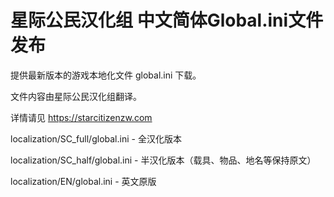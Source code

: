 # 星际公民汉化组 中文简体Global.ini文件发布
提供最新版本的游戏本地化文件 global.ini 下载。

文件内容由星际公民汉化组翻译。

详情请见 https://starcitizenzw.com

localization/SC_full/global.ini - 全汉化版本

localization/SC_half/global.ini - 半汉化版本（载具、物品、地名等保持原文）

localization/EN/global.ini - 英文原版
